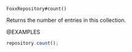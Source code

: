 

`FoxxRepository#count()`

Returns the number of entries in this collection.

@EXAMPLES

```javascript
repository.count();
```

